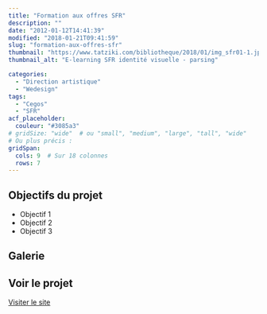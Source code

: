 ```yaml
---
title: "Formation aux offres SFR"
description: ""
date: "2012-01-12T14:41:39"
modified: "2018-01-21T09:41:59"
slug: "formation-aux-offres-sfr"
thumbnail: "https://www.tatziki.com/bibliotheque/2018/01/img_sfr01-1.jpg"
thumbnail_alt: "E-learning SFR identité visuelle - parsing"

categories:
  - "Direction artistique"
  - "Wedesign"
tags:
  - "Cegos"
  - "SFR"
acf_placeholder:
  couleur: "#3085a3"
# gridSize: "wide"  # ou "small", "medium", "large", "tall", "wide"
# Ou plus précis :
gridSpan:
  cols: 9  # Sur 18 colonnes
  rows: 7   
---
```


## Objectifs du projet

<!-- TODO: Ajouter les objectifs depuis ACF -->
- Objectif 1
- Objectif 2
- Objectif 3

## Galerie

<!-- TODO: Ajouter les images du projet -->

## Voir le projet

[Visiter le site](https://www.tatziki.com/formation-aux-offres-sfr/)
